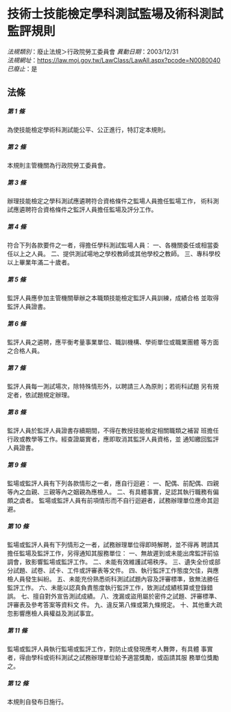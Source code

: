 # 技術士技能檢定學科測試監場及術科測試監評規則

*法規類別*：廢止法規＞行政院勞工委員會
*異動日期*：2003/12/31  
*法規網址*：https://law.moj.gov.tw/LawClass/LawAll.aspx?pcode=N0080040
*已廢止*：是


## 法條
##### 第 1 條
為使技能檢定學術科測試能公平、公正進行，特訂定本規則。


##### 第 2 條
本規則主管機關為行政院勞工委員會。


##### 第 3 條
辦理技能檢定之學科測試應遴聘符合資格條件之監場人員擔任監場工作，
術科測試應遴聘符合資格條件之監評人員擔任監場及評分工作。


##### 第 4 條
符合下列各款要件之一者，得擔任學科測試監場人員：
一、各機關委任或相當委任以上之人員。
二、提供測試場地之學校教師或其他學校之教師。
三、專科學校以上畢業年滿二十歲者。


##### 第 5 條
監評人員應參加主管機關舉辦之本職類技能檢定監評人員訓練，成績合格
並取得監評人員證書。


##### 第 6 條
監評人員之遴聘，應平衡考量事業單位、職訓機構、學術單位或職業團體
等方面之合格人員。


##### 第 7 條
監評人員每一測試場次，除特殊情形外，以聘請三人為原則；若術科試題
另有規定者，依試題規定辦理。


##### 第 8 條
監評人員於監評人員證書存續期間，不得在教授技能檢定相關職類之補習
班擔任行政或教學等工作。經查證屬實者，應即取消其監評人員資格，並
通知繳回監評人員證書。


##### 第 9 條
監場或監評人員有下列各款情形之一者，應自行迴避：
一、配偶、前配偶、四親等內之血親、三親等內之姻親為應檢人。
二、有具體事實，足認其執行職務有偏頗之虞者。
監場或監評人員有前項情形而不自行迴避者，試務辦理單位應命其迴避。


##### 第 10 條
監場或監評人員有下列情形之一者，試務辦理單位得即時解聘，並不得再
聘請其擔任監場及監評工作，另得通知其服務單位：
一、無故遲到或未能出席監評前協調會，致影響監場或監評工作。
二、未能有效維護試場秩序。
三、遺失全份或部分試題、試卷、試卡、工件或評審表等文件。
四、執行監評工作態度欠佳，與應檢人員發生糾紛。
五、未能充份熟悉術科測試試題內容及評審標準，致無法勝任監評工作。
六、未能以認真負責態度執行監評工作，致測試成績核算或登錄錯誤。
七、擅自對外宣告測試成績。
八、洩漏或盜用屬於密件之試題、評審標準、評審表及參考答案等資料文
    件。
九、違反第八條或第九條規定。
十、其他重大疏忽影響應檢人員權益及測試事宜。

##### 第 11 條
監場或監評人員執行監場或監評工作，對防止或發現應考人舞弊，有具體
事實者，得由學科或術科測試之試務辦理單位給予適當獎勵，或函請其服
務單位獎勵之。


##### 第 12 條
本規則自發布日施行。



